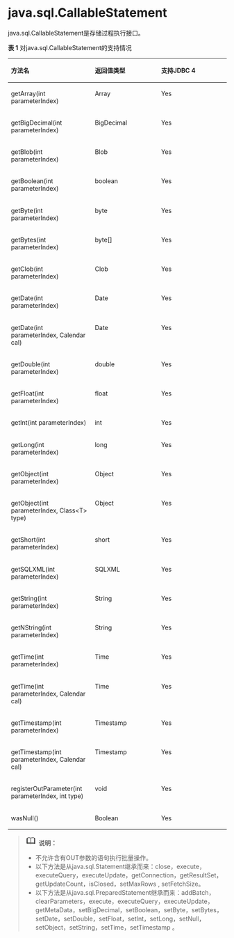 # java.sql.CallableStatement<a name="ZH-CN_TOPIC_0289900773"></a>

java.sql.CallableStatement是存储过程执行接口。

**表 1**  对java.sql.CallableStatement的支持情况

<a name="zh-cn_topic_0237120392_zh-cn_topic_0213179158_zh-cn_topic_0189250822_zh-cn_topic_0059778741_zh-cn_topic_0058965232_table3828870"></a>
<table><thead align="left"><tr id="zh-cn_topic_0237120392_zh-cn_topic_0213179158_zh-cn_topic_0189250822_zh-cn_topic_0059778741_zh-cn_topic_0058965232_row36987648"><th class="cellrowborder" valign="top" width="38.33%" id="mcps1.2.4.1.1"><p id="zh-cn_topic_0237120392_zh-cn_topic_0213179158_zh-cn_topic_0189250822_zh-cn_topic_0059778741_zh-cn_topic_0058965232_p43209511"><a name="zh-cn_topic_0237120392_zh-cn_topic_0213179158_zh-cn_topic_0189250822_zh-cn_topic_0059778741_zh-cn_topic_0058965232_p43209511"></a><a name="zh-cn_topic_0237120392_zh-cn_topic_0213179158_zh-cn_topic_0189250822_zh-cn_topic_0059778741_zh-cn_topic_0058965232_p43209511"></a>方法名</p>
</th>
<th class="cellrowborder" valign="top" width="30.330000000000002%" id="mcps1.2.4.1.2"><p id="zh-cn_topic_0237120392_zh-cn_topic_0213179158_zh-cn_topic_0189250822_zh-cn_topic_0059778741_zh-cn_topic_0058965232_p10309494"><a name="zh-cn_topic_0237120392_zh-cn_topic_0213179158_zh-cn_topic_0189250822_zh-cn_topic_0059778741_zh-cn_topic_0058965232_p10309494"></a><a name="zh-cn_topic_0237120392_zh-cn_topic_0213179158_zh-cn_topic_0189250822_zh-cn_topic_0059778741_zh-cn_topic_0058965232_p10309494"></a>返回值类型</p>
</th>
<th class="cellrowborder" valign="top" width="31.34%" id="mcps1.2.4.1.3"><p id="zh-cn_topic_0237120392_zh-cn_topic_0213179158_zh-cn_topic_0189250822_zh-cn_topic_0059778741_zh-cn_topic_0058965232_p61969327"><a name="zh-cn_topic_0237120392_zh-cn_topic_0213179158_zh-cn_topic_0189250822_zh-cn_topic_0059778741_zh-cn_topic_0058965232_p61969327"></a><a name="zh-cn_topic_0237120392_zh-cn_topic_0213179158_zh-cn_topic_0189250822_zh-cn_topic_0059778741_zh-cn_topic_0058965232_p61969327"></a>支持JDBC 4</p>
</th>
</tr>
</thead>
<tbody><tr id="row12430336205012"><td class="cellrowborder" valign="top" width="38.33%" headers="mcps1.2.4.1.1 "><p id="p1543019364504"><a name="p1543019364504"></a><a name="p1543019364504"></a>getArray(int parameterIndex)</p>
</td>
<td class="cellrowborder" valign="top" width="30.330000000000002%" headers="mcps1.2.4.1.2 "><p id="p143016364508"><a name="p143016364508"></a><a name="p143016364508"></a>Array</p>
</td>
<td class="cellrowborder" valign="top" width="31.34%" headers="mcps1.2.4.1.3 "><p id="p7430103617507"><a name="p7430103617507"></a><a name="p7430103617507"></a>Yes</p>
</td>
</tr>
<tr id="row1321975917113"><td class="cellrowborder" valign="top" width="38.33%" headers="mcps1.2.4.1.1 "><p id="p2219125918117"><a name="p2219125918117"></a><a name="p2219125918117"></a>getBigDecimal(int parameterIndex)</p>
</td>
<td class="cellrowborder" valign="top" width="30.330000000000002%" headers="mcps1.2.4.1.2 "><p id="p1021965910111"><a name="p1021965910111"></a><a name="p1021965910111"></a>BigDecimal</p>
</td>
<td class="cellrowborder" valign="top" width="31.34%" headers="mcps1.2.4.1.3 "><p id="p1321920594111"><a name="p1321920594111"></a><a name="p1321920594111"></a>Yes</p>
</td>
</tr>
<tr id="row7856581647"><td class="cellrowborder" valign="top" width="38.33%" headers="mcps1.2.4.1.1 "><p id="p4869582419"><a name="p4869582419"></a><a name="p4869582419"></a>getBlob(int parameterIndex)</p>
</td>
<td class="cellrowborder" valign="top" width="30.330000000000002%" headers="mcps1.2.4.1.2 "><p id="p11864580412"><a name="p11864580412"></a><a name="p11864580412"></a>Blob</p>
</td>
<td class="cellrowborder" valign="top" width="31.34%" headers="mcps1.2.4.1.3 "><p id="p5864589415"><a name="p5864589415"></a><a name="p5864589415"></a>Yes</p>
</td>
</tr>
<tr id="row1744091961"><td class="cellrowborder" valign="top" width="38.33%" headers="mcps1.2.4.1.1 "><p id="p144418919616"><a name="p144418919616"></a><a name="p144418919616"></a>getBoolean(int parameterIndex)</p>
</td>
<td class="cellrowborder" valign="top" width="30.330000000000002%" headers="mcps1.2.4.1.2 "><p id="p244149464"><a name="p244149464"></a><a name="p244149464"></a>boolean</p>
</td>
<td class="cellrowborder" valign="top" width="31.34%" headers="mcps1.2.4.1.3 "><p id="p3441991560"><a name="p3441991560"></a><a name="p3441991560"></a>Yes</p>
</td>
</tr>
<tr id="row99816261715"><td class="cellrowborder" valign="top" width="38.33%" headers="mcps1.2.4.1.1 "><p id="p10981162612715"><a name="p10981162612715"></a><a name="p10981162612715"></a>getByte(int parameterIndex)</p>
</td>
<td class="cellrowborder" valign="top" width="30.330000000000002%" headers="mcps1.2.4.1.2 "><p id="p129811226472"><a name="p129811226472"></a><a name="p129811226472"></a>byte</p>
</td>
<td class="cellrowborder" valign="top" width="31.34%" headers="mcps1.2.4.1.3 "><p id="p59818265711"><a name="p59818265711"></a><a name="p59818265711"></a>Yes</p>
</td>
</tr>
<tr id="row4966514681"><td class="cellrowborder" valign="top" width="38.33%" headers="mcps1.2.4.1.1 "><p id="p696716141283"><a name="p696716141283"></a><a name="p696716141283"></a>getBytes(int parameterIndex)</p>
</td>
<td class="cellrowborder" valign="top" width="30.330000000000002%" headers="mcps1.2.4.1.2 "><p id="p189679141189"><a name="p189679141189"></a><a name="p189679141189"></a>byte[]</p>
</td>
<td class="cellrowborder" valign="top" width="31.34%" headers="mcps1.2.4.1.3 "><p id="p49678146815"><a name="p49678146815"></a><a name="p49678146815"></a>Yes</p>
</td>
</tr>
<tr id="row1710458491"><td class="cellrowborder" valign="top" width="38.33%" headers="mcps1.2.4.1.1 "><p id="p191052081693"><a name="p191052081693"></a><a name="p191052081693"></a>getClob(int parameterIndex)</p>
</td>
<td class="cellrowborder" valign="top" width="30.330000000000002%" headers="mcps1.2.4.1.2 "><p id="p1810510814918"><a name="p1810510814918"></a><a name="p1810510814918"></a>Clob</p>
</td>
<td class="cellrowborder" valign="top" width="31.34%" headers="mcps1.2.4.1.3 "><p id="p1210548794"><a name="p1210548794"></a><a name="p1210548794"></a>Yes</p>
</td>
</tr>
<tr id="row1292275217101"><td class="cellrowborder" valign="top" width="38.33%" headers="mcps1.2.4.1.1 "><p id="p3922105291017"><a name="p3922105291017"></a><a name="p3922105291017"></a>getDate(int parameterIndex)</p>
</td>
<td class="cellrowborder" valign="top" width="30.330000000000002%" headers="mcps1.2.4.1.2 "><p id="p11922185231020"><a name="p11922185231020"></a><a name="p11922185231020"></a>Date</p>
</td>
<td class="cellrowborder" valign="top" width="31.34%" headers="mcps1.2.4.1.3 "><p id="p692265281020"><a name="p692265281020"></a><a name="p692265281020"></a>Yes</p>
</td>
</tr>
<tr id="row4574257171015"><td class="cellrowborder" valign="top" width="38.33%" headers="mcps1.2.4.1.1 "><p id="p8574105751014"><a name="p8574105751014"></a><a name="p8574105751014"></a>getDate(int parameterIndex, Calendar cal)</p>
</td>
<td class="cellrowborder" valign="top" width="30.330000000000002%" headers="mcps1.2.4.1.2 "><p id="p19574135710108"><a name="p19574135710108"></a><a name="p19574135710108"></a>Date</p>
</td>
<td class="cellrowborder" valign="top" width="31.34%" headers="mcps1.2.4.1.3 "><p id="p20574145719104"><a name="p20574145719104"></a><a name="p20574145719104"></a>Yes</p>
</td>
</tr>
<tr id="row1376665914115"><td class="cellrowborder" valign="top" width="38.33%" headers="mcps1.2.4.1.1 "><p id="p10766859111119"><a name="p10766859111119"></a><a name="p10766859111119"></a>getDouble(int parameterIndex)</p>
</td>
<td class="cellrowborder" valign="top" width="30.330000000000002%" headers="mcps1.2.4.1.2 "><p id="p9766105911111"><a name="p9766105911111"></a><a name="p9766105911111"></a>double</p>
</td>
<td class="cellrowborder" valign="top" width="31.34%" headers="mcps1.2.4.1.3 "><p id="p1976611593113"><a name="p1976611593113"></a><a name="p1976611593113"></a>Yes</p>
</td>
</tr>
<tr id="row18905124315010"><td class="cellrowborder" valign="top" width="38.33%" headers="mcps1.2.4.1.1 "><p id="p5905144345018"><a name="p5905144345018"></a><a name="p5905144345018"></a>getFloat(int parameterIndex)</p>
</td>
<td class="cellrowborder" valign="top" width="30.330000000000002%" headers="mcps1.2.4.1.2 "><p id="p69065438503"><a name="p69065438503"></a><a name="p69065438503"></a>float</p>
</td>
<td class="cellrowborder" valign="top" width="31.34%" headers="mcps1.2.4.1.3 "><p id="p1390617434501"><a name="p1390617434501"></a><a name="p1390617434501"></a>Yes</p>
</td>
</tr>
<tr id="row171601565117"><td class="cellrowborder" valign="top" width="38.33%" headers="mcps1.2.4.1.1 "><p id="p1016165195117"><a name="p1016165195117"></a><a name="p1016165195117"></a>getInt(int parameterIndex)</p>
</td>
<td class="cellrowborder" valign="top" width="30.330000000000002%" headers="mcps1.2.4.1.2 "><p id="p4161155145112"><a name="p4161155145112"></a><a name="p4161155145112"></a>int</p>
</td>
<td class="cellrowborder" valign="top" width="31.34%" headers="mcps1.2.4.1.3 "><p id="p11161457515"><a name="p11161457515"></a><a name="p11161457515"></a>Yes</p>
</td>
</tr>
<tr id="row17392621155114"><td class="cellrowborder" valign="top" width="38.33%" headers="mcps1.2.4.1.1 "><p id="p1639222125117"><a name="p1639222125117"></a><a name="p1639222125117"></a>getLong(int parameterIndex)</p>
</td>
<td class="cellrowborder" valign="top" width="30.330000000000002%" headers="mcps1.2.4.1.2 "><p id="p193921021175111"><a name="p193921021175111"></a><a name="p193921021175111"></a>long</p>
</td>
<td class="cellrowborder" valign="top" width="31.34%" headers="mcps1.2.4.1.3 "><p id="p339292114517"><a name="p339292114517"></a><a name="p339292114517"></a>Yes</p>
</td>
</tr>
<tr id="row18307115014517"><td class="cellrowborder" valign="top" width="38.33%" headers="mcps1.2.4.1.1 "><p id="p143071650195115"><a name="p143071650195115"></a><a name="p143071650195115"></a>getObject(int parameterIndex)</p>
</td>
<td class="cellrowborder" valign="top" width="30.330000000000002%" headers="mcps1.2.4.1.2 "><p id="p43071550145117"><a name="p43071550145117"></a><a name="p43071550145117"></a>Object</p>
</td>
<td class="cellrowborder" valign="top" width="31.34%" headers="mcps1.2.4.1.3 "><p id="p16307550105116"><a name="p16307550105116"></a><a name="p16307550105116"></a>Yes</p>
</td>
</tr>
<tr id="row20865131146"><td class="cellrowborder" valign="top" width="38.33%" headers="mcps1.2.4.1.1 "><p id="p118651718413"><a name="p118651718413"></a><a name="p118651718413"></a>getObject(int parameterIndex, Class&lt;T&gt; type)</p>
</td>
<td class="cellrowborder" valign="top" width="30.330000000000002%" headers="mcps1.2.4.1.2 "><p id="p20865211418"><a name="p20865211418"></a><a name="p20865211418"></a>Object</p>
</td>
<td class="cellrowborder" valign="top" width="31.34%" headers="mcps1.2.4.1.3 "><p id="p1986516112413"><a name="p1986516112413"></a><a name="p1986516112413"></a>Yes</p>
</td>
</tr>
<tr id="row185973072815"><td class="cellrowborder" valign="top" width="38.33%" headers="mcps1.2.4.1.1 "><p id="p1786083018284"><a name="p1786083018284"></a><a name="p1786083018284"></a>getShort(int parameterIndex)</p>
</td>
<td class="cellrowborder" valign="top" width="30.330000000000002%" headers="mcps1.2.4.1.2 "><p id="p1986093012818"><a name="p1986093012818"></a><a name="p1986093012818"></a>short</p>
</td>
<td class="cellrowborder" valign="top" width="31.34%" headers="mcps1.2.4.1.3 "><p id="p686073019284"><a name="p686073019284"></a><a name="p686073019284"></a>Yes</p>
</td>
</tr>
<tr id="row8447174373815"><td class="cellrowborder" valign="top" width="38.33%" headers="mcps1.2.4.1.1 "><p id="p13448343163812"><a name="p13448343163812"></a><a name="p13448343163812"></a>getSQLXML(int parameterIndex)</p>
</td>
<td class="cellrowborder" valign="top" width="30.330000000000002%" headers="mcps1.2.4.1.2 "><p id="p1448114333818"><a name="p1448114333818"></a><a name="p1448114333818"></a>SQLXML</p>
</td>
<td class="cellrowborder" valign="top" width="31.34%" headers="mcps1.2.4.1.3 "><p id="p5448164383819"><a name="p5448164383819"></a><a name="p5448164383819"></a>Yes</p>
</td>
</tr>
<tr id="row1184941493911"><td class="cellrowborder" valign="top" width="38.33%" headers="mcps1.2.4.1.1 "><p id="p128505140394"><a name="p128505140394"></a><a name="p128505140394"></a>getString(int parameterIndex)</p>
</td>
<td class="cellrowborder" valign="top" width="30.330000000000002%" headers="mcps1.2.4.1.2 "><p id="p1385015148393"><a name="p1385015148393"></a><a name="p1385015148393"></a>String</p>
</td>
<td class="cellrowborder" valign="top" width="31.34%" headers="mcps1.2.4.1.3 "><p id="p1385091417395"><a name="p1385091417395"></a><a name="p1385091417395"></a>Yes</p>
</td>
</tr>
 <tr id="row1184941493911"><td class="cellrowborder" valign="top" width="38.33%" headers="mcps1.2.4.1.1 "><p id="p128505140394"><a name="p128505140394"></a><a name="p128505140394"></a>getNString(int parameterIndex)</p>
</td>
<td class="cellrowborder" valign="top" width="30.330000000000002%" headers="mcps1.2.4.1.2 "><p id="p1385015148393"><a name="p1385015148393"></a><a name="p1385015148393"></a>String</p>
</td>
<td class="cellrowborder" valign="top" width="31.34%" headers="mcps1.2.4.1.3 "><p id="p1385091417395"><a name="p1385091417395"></a><a name="p1385091417395"></a>Yes</p>
</td>
</tr>  
<tr id="row18341192584512"><td class="cellrowborder" valign="top" width="38.33%" headers="mcps1.2.4.1.1 "><p id="p934120254458"><a name="p934120254458"></a><a name="p934120254458"></a>getTime(int parameterIndex)</p>
</td>
<td class="cellrowborder" valign="top" width="30.330000000000002%" headers="mcps1.2.4.1.2 "><p id="p1534119257455"><a name="p1534119257455"></a><a name="p1534119257455"></a>Time</p>
</td>
<td class="cellrowborder" valign="top" width="31.34%" headers="mcps1.2.4.1.3 "><p id="p1534102504518"><a name="p1534102504518"></a><a name="p1534102504518"></a>Yes</p>
</td>
</tr>
<tr id="row175291112194718"><td class="cellrowborder" valign="top" width="38.33%" headers="mcps1.2.4.1.1 "><p id="p75296122477"><a name="p75296122477"></a><a name="p75296122477"></a>getTime(int parameterIndex, Calendar cal)</p>
</td>
<td class="cellrowborder" valign="top" width="30.330000000000002%" headers="mcps1.2.4.1.2 "><p id="p352951204715"><a name="p352951204715"></a><a name="p352951204715"></a>Time</p>
</td>
<td class="cellrowborder" valign="top" width="31.34%" headers="mcps1.2.4.1.3 "><p id="p1152991274716"><a name="p1152991274716"></a><a name="p1152991274716"></a>Yes</p>
</td>
</tr>
<tr id="row3233394714"><td class="cellrowborder" valign="top" width="38.33%" headers="mcps1.2.4.1.1 "><p id="p62163312475"><a name="p62163312475"></a><a name="p62163312475"></a>getTimestamp(int parameterIndex)</p>
</td>
<td class="cellrowborder" valign="top" width="30.330000000000002%" headers="mcps1.2.4.1.2 "><p id="p102533114717"><a name="p102533114717"></a><a name="p102533114717"></a>Timestamp</p>
</td>
<td class="cellrowborder" valign="top" width="31.34%" headers="mcps1.2.4.1.3 "><p id="p192173316476"><a name="p192173316476"></a><a name="p192173316476"></a>Yes</p>
</td>
</tr>
<tr id="row16554175264716"><td class="cellrowborder" valign="top" width="38.33%" headers="mcps1.2.4.1.1 "><p id="p1255545211476"><a name="p1255545211476"></a><a name="p1255545211476"></a>getTimestamp(int parameterIndex, Calendar cal)</p>
</td>
<td class="cellrowborder" valign="top" width="30.330000000000002%" headers="mcps1.2.4.1.2 "><p id="p165551952174715"><a name="p165551952174715"></a><a name="p165551952174715"></a>Timestamp</p>
</td>
<td class="cellrowborder" valign="top" width="31.34%" headers="mcps1.2.4.1.3 "><p id="p11555155215476"><a name="p11555155215476"></a><a name="p11555155215476"></a>Yes</p>
</td>
</tr>
<tr id="zh-cn_topic_0237120392_zh-cn_topic_0213179158_zh-cn_topic_0189250822_zh-cn_topic_0059778741_zh-cn_topic_0058965232_row53459560"><td class="cellrowborder" valign="top" width="38.33%" headers="mcps1.2.4.1.1 "><p id="zh-cn_topic_0237120392_zh-cn_topic_0213179158_zh-cn_topic_0189250822_zh-cn_topic_0059778741_zh-cn_topic_0058965232_p39399037"><a name="zh-cn_topic_0237120392_zh-cn_topic_0213179158_zh-cn_topic_0189250822_zh-cn_topic_0059778741_zh-cn_topic_0058965232_p39399037"></a><a name="zh-cn_topic_0237120392_zh-cn_topic_0213179158_zh-cn_topic_0189250822_zh-cn_topic_0059778741_zh-cn_topic_0058965232_p39399037"></a>registerOutParameter(int parameterIndex, int type)</p>
</td>
<td class="cellrowborder" valign="top" width="30.330000000000002%" headers="mcps1.2.4.1.2 "><p id="zh-cn_topic_0237120392_zh-cn_topic_0213179158_zh-cn_topic_0189250822_zh-cn_topic_0059778741_zh-cn_topic_0058965232_p58131666"><a name="zh-cn_topic_0237120392_zh-cn_topic_0213179158_zh-cn_topic_0189250822_zh-cn_topic_0059778741_zh-cn_topic_0058965232_p58131666"></a><a name="zh-cn_topic_0237120392_zh-cn_topic_0213179158_zh-cn_topic_0189250822_zh-cn_topic_0059778741_zh-cn_topic_0058965232_p58131666"></a>void</p>
</td>
<td class="cellrowborder" valign="top" width="31.34%" headers="mcps1.2.4.1.3 "><p id="zh-cn_topic_0237120392_zh-cn_topic_0213179158_zh-cn_topic_0189250822_zh-cn_topic_0059778741_zh-cn_topic_0058965232_p53950512"><a name="zh-cn_topic_0237120392_zh-cn_topic_0213179158_zh-cn_topic_0189250822_zh-cn_topic_0059778741_zh-cn_topic_0058965232_p53950512"></a><a name="zh-cn_topic_0237120392_zh-cn_topic_0213179158_zh-cn_topic_0189250822_zh-cn_topic_0059778741_zh-cn_topic_0058965232_p53950512"></a>Yes</p>
</td>
</tr>
<tr id="zh-cn_topic_0237120392_zh-cn_topic_0213179158_zh-cn_topic_0189250822_zh-cn_topic_0059778741_zh-cn_topic_0058965232_row15792565"><td class="cellrowborder" valign="top" width="38.33%" headers="mcps1.2.4.1.1 "><p id="zh-cn_topic_0237120392_zh-cn_topic_0213179158_zh-cn_topic_0189250822_zh-cn_topic_0059778741_zh-cn_topic_0058965232_p23672536"><a name="zh-cn_topic_0237120392_zh-cn_topic_0213179158_zh-cn_topic_0189250822_zh-cn_topic_0059778741_zh-cn_topic_0058965232_p23672536"></a><a name="zh-cn_topic_0237120392_zh-cn_topic_0213179158_zh-cn_topic_0189250822_zh-cn_topic_0059778741_zh-cn_topic_0058965232_p23672536"></a>wasNull()</p>
</td>
<td class="cellrowborder" valign="top" width="30.330000000000002%" headers="mcps1.2.4.1.2 "><p id="zh-cn_topic_0237120392_zh-cn_topic_0213179158_zh-cn_topic_0189250822_zh-cn_topic_0059778741_zh-cn_topic_0058965232_p59980828"><a name="zh-cn_topic_0237120392_zh-cn_topic_0213179158_zh-cn_topic_0189250822_zh-cn_topic_0059778741_zh-cn_topic_0058965232_p59980828"></a><a name="zh-cn_topic_0237120392_zh-cn_topic_0213179158_zh-cn_topic_0189250822_zh-cn_topic_0059778741_zh-cn_topic_0058965232_p59980828"></a><span id="zh-cn_topic_0237120392_zh-cn_topic_0213179158_zh-cn_topic_0189250822_text13995396495"><a name="zh-cn_topic_0237120392_zh-cn_topic_0213179158_zh-cn_topic_0189250822_text13995396495"></a><a name="zh-cn_topic_0237120392_zh-cn_topic_0213179158_zh-cn_topic_0189250822_text13995396495"></a>Boolean</span></p>
</td>
<td class="cellrowborder" valign="top" width="31.34%" headers="mcps1.2.4.1.3 "><p id="zh-cn_topic_0237120392_zh-cn_topic_0213179158_zh-cn_topic_0189250822_zh-cn_topic_0059778741_zh-cn_topic_0058965232_p12114571"><a name="zh-cn_topic_0237120392_zh-cn_topic_0213179158_zh-cn_topic_0189250822_zh-cn_topic_0059778741_zh-cn_topic_0058965232_p12114571"></a><a name="zh-cn_topic_0237120392_zh-cn_topic_0213179158_zh-cn_topic_0189250822_zh-cn_topic_0059778741_zh-cn_topic_0058965232_p12114571"></a>Yes</p>
</td>
</tr>
</tbody>
</table>


>![](public_sys-resources/icon-note.gif) **说明：** 
>-   不允许含有OUT参数的语句执行批量操作。
>-   以下方法是从java.sql.Statement继承而来：close，execute，executeQuery，executeUpdate，getConnection，getResultSet，getUpdateCount，isClosed，setMaxRows ,  setFetchSize。
>-   以下方法是从java.sql.PreparedStatement继承而来：addBatch，clearParameters，execute，executeQuery，executeUpdate，getMetaData，setBigDecimal，setBoolean，setByte，setBytes，setDate，setDouble，setFloat，setInt，setLong，setNull，setObject，setString，setTime，setTimestamp 。

